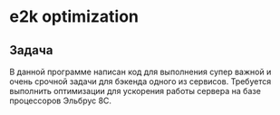 # e2k optimization

## Задача
В данной программе написан код для выполнения супер важной и очень срочной задачи для бэкенда одного из сервисов. Требуется выполнить оптимизации для ускорения работы сервера на базе процессоров Эльбрус 8C. 
